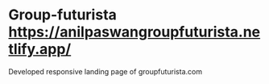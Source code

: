 # Group-futurista https://anilpaswangroupfuturista.netlify.app/
Developed responsive landing page of groupfuturista.com

